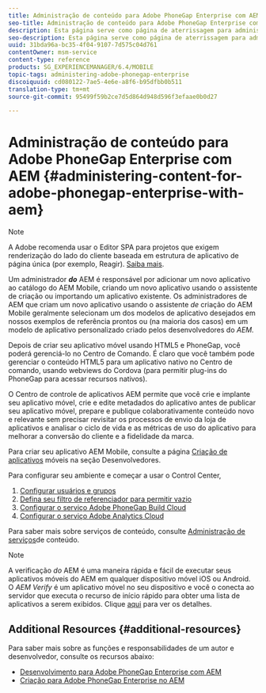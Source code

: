 ```yaml
---
title: Administração de conteúdo para Adobe PhoneGap Enterprise com AEM
seo-title: Administração de conteúdo para Adobe PhoneGap Enterprise com AEM
description: Esta página serve como página de aterrissagem para administrar o Adobe PhoneGap Enterprise.
seo-description: Esta página serve como página de aterrissagem para administrar o Adobe PhoneGap Enterprise.
uuid: 31bda96a-bc35-4f04-9107-7d575c04d761
contentOwner: msm-service
content-type: reference
products: SG_EXPERIENCEMANAGER/6.4/MOBILE
topic-tags: administering-adobe-phonegap-enterprise
discoiquuid: cd080122-7ae5-4e6e-a8f6-b95dfbb0b511
translation-type: tm+mt
source-git-commit: 95499f59b2ce7d5d864d948d596f3efaae0b0d27

---
```



# Administração de conteúdo para Adobe PhoneGap Enterprise com AEM {#administering-content-for-adobe-phonegap-enterprise-with-aem}

>[!NOTE]
>
>A Adobe recomenda usar o Editor SPA para projetos que exigem renderização do lado do cliente baseada em estrutura de aplicativo de página única (por exemplo, Reagir). [Saiba mais](/help/sites-developing/spa-overview.md).

Um administrador ***do*** AEM é responsável por adicionar um novo aplicativo ao catálogo do AEM Mobile, criando um novo aplicativo usando o assistente de criação ou importando um aplicativo existente. Os administradores de AEM que criam um novo aplicativo usando o assistente *de* criação do AEM Mobile geralmente selecionam um dos modelos de aplicativo desejados em nossos exemplos de referência prontos ou (na maioria dos casos) em um modelo de aplicativo personalizado criado pelos desenvolvedores do *AEM.*

Depois de criar seu aplicativo móvel usando HTML5 e PhoneGap, você poderá gerenciá-lo no Centro de Comando. É claro que você também pode gerenciar o conteúdo HTML5 para um aplicativo nativo no Centro de comando, usando webviews do Cordova (para permitir plug-ins do PhoneGap para acessar recursos nativos).

O Centro de controle de aplicativos AEM permite que você crie e implante seu aplicativo móvel, crie e edite metadados do aplicativo antes de publicar seu aplicativo móvel, prepare e publique colaborativamente conteúdo novo e relevante sem precisar revisitar os processos de envio da loja de aplicativos e analisar o ciclo de vida e as métricas de uso do aplicativo para melhorar a conversão do cliente e a fidelidade da marca.

Para criar seu aplicativo AEM Mobile, consulte a página [Criação de aplicativos](/help/mobile/building-app-mobile-phonegap.md) móveis na seção Desenvolvedores.

Para configurar seu ambiente e começar a usar o Control Center,

1. [Configurar usuários e grupos](/help/mobile/configure-users-groups.md)
1. [Defina seu filtro de referenciador para permitir vazio](/help/mobile/setting-referrer-filter-empty.md)
1. [Configurar o serviço Adobe PhoneGap Build Cloud](/help/mobile/configure-phonegap-build-cloud.md)
1. [Configurar o serviço Adobe Analytics Cloud](/help/mobile/configure-adobe-mobile-cloud-service.md)

Para saber mais sobre serviços de conteúdo, consulte [Administração de serviços](/help/mobile/developing-content-services.md)de conteúdo.

>[!NOTE]
>
>A verificação *do* AEM é uma maneira rápida e fácil de executar seus aplicativos móveis do AEM em qualquer dispositivo móvel iOS ou Android. O *AEM Verify* é um aplicativo móvel no seu dispositivo e você o conecta ao servidor que executa o recurso de início rápido para obter uma lista de aplicativos a serem exibidos. Clique [aqui](/help/mobile/phonegap-mobile-quickstart.md) para ver os detalhes.

## Additional Resources {#additional-resources}

Para saber mais sobre as funções e responsabilidades de um autor e desenvolvedor, consulte os recursos abaixo:

* [Desenvolvimento para Adobe PhoneGap Enterprise com AEM](/help/mobile/developing-in-phonegap.md)
* [Criação para Adobe PhoneGap Enterprise no AEM](/help/mobile/phonegap.md)
